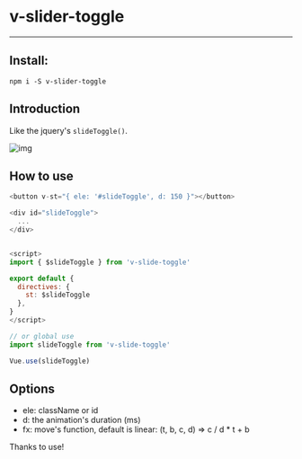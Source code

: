 # v-slider-toggle

---

## Install:

```
npm i -S v-slider-toggle
```

## Introduction

Like the jquery's `slideToggle()`.

![img](https://s2.ax1x.com/2019/09/05/nninln.gif)

## How to use

```js
<button v-st="{ ele: '#slideToggle', d: 150 }"></button>

<div id="slideToggle">
  ...
</div>


<script>
import { $slideToggle } from 'v-slide-toggle'

export default {
  directives: {
    st: $slideToggle
  },
}
</script>

// or global use
import slideToggle from 'v-slide-toggle'

Vue.use(slideToggle)
```

## Options

- ele: className or id
- d: the animation's duration (ms)
- fx: move's function, default is linear: (t, b, c, d) => c / d * t + b

Thanks to use!
